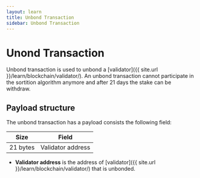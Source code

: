 ```yaml
---
layout: learn
title: Unbond Transaction
sidebar: Unbond Transaction
---
```


# Unond Transaction

Unbond transaction is used to unbond a [validator]({{ site.url }}/learn/blockchain/validator/).
An unbond transaction cannot participate in the sortition algorithm anymore and after 21 days the stake can be withdraw.

## Payload structure

The unbond transaction has a payload consists the following field:

| Size     | Field             |
| -------- | ----------------- |
| 21 bytes | Validator address |

- **Validator address** is the address of [validator]({{ site.url }}/learn/blockchain/validator/) that is unbonded.
